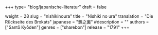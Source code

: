 +++
type= "blog/japanische-literatur"
draft = false

weight = 28
slug = "nishikinoura"
title = "Nishiki no ura"
translation = "Die Rückseite des Brokats"
japanese = "錦之裏"
#description = ""
authors = ["Santō Kyōden"]
genres = ["sharebon"]
release = "1791"
+++

